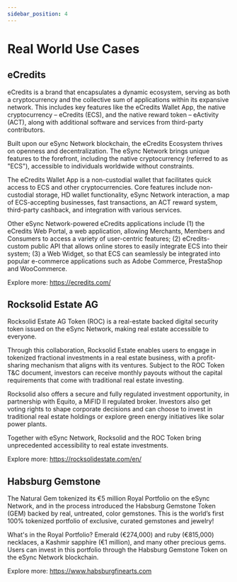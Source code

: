 ```yaml
---
sidebar_position: 4
---
```


# Real World Use Cases

## eCredits

eCredits is a brand that encapsulates a dynamic ecosystem, serving as both a cryptocurrency and the collective sum of applications within its expansive network. This includes key features like the eCredits Wallet App, the native cryptocurrency – eCredits (ECS), and the native reward token – eActivity (ACT), along with additional software and services from third-party contributors.

Built upon our eSync Network blockchain, the eCredits Ecosystem thrives on openness and decentralization. The eSync Network brings unique features to the forefront, including the native cryptocurrency (referred to as "ECS"), accessible to individuals worldwide without constraints.

The eCredits Wallet App is a non-custodial wallet that facilitates quick access to ECS and other cryptocurrencies. Core features include non-custodial storage, HD wallet functionality, eSync Network interaction, a map of ECS-accepting businesses, fast transactions, an ACT reward system, third-party cashback, and integration with various services.

Other eSync Network-powered eCredits applications include (1) the eCredits Web Portal, a web application, allowing Merchants, Members and Consumers to access a variety of user-centric features; (2) eCredits-custom public API that allows online stores to easily integrate ECS into their system; (3) a Web Widget, so that ECS can seamlessly be integrated into popular e-commerce applications such as Adobe Commerce, PrestaShop and WooCommerce.

Explore more: https://ecredits.com/

## Rocksolid Estate AG

Rocksolid Estate AG Token (ROC) is a real-estate backed digital security token issued on the eSync Network, making real estate accessible to everyone.

Through this collaboration, Rocksolid Estate enables users to engage in tokenized fractional investments in a real estate business, with a profit-sharing mechanism that aligns with its ventures. Subject to the ROC Token T&C document, investors can receive monthly payouts without the capital requirements that come with traditional real estate investing.

Rocksolid also offers a secure and fully regulated investment opportunity, in partnership with Equito, a MiFID II regulated broker. Investors also get voting rights to shape corporate decisions and can choose to invest in traditional real estate holdings or explore green energy initiatives like solar power plants.

Together with eSync Network, Rocksolid and the ROC Token bring unprecedented accessibility to real estate investments.

Explore more: https://rocksolidestate.com/en/

## Habsburg Gemstone

The Natural Gem tokenized its €5 million Royal Portfolio on the eSync Network, and in the process introduced the Habsburg Gemstone Token (GEM) backed by real, untreated, color gemstones. This is the world’s first 100% tokenized portfolio of exclusive, curated gemstones and jewelry!

What's in the Royal Portfolio? Emerald (€274,000) and ruby (€815,000) necklaces, a Kashmir sapphire (€1 million), and many other precious gems. Users can invest in this portfolio through the Habsburg Gemstone Token on the eSync Network blockchain.

Explore more: https://www.habsburgfinearts.com
